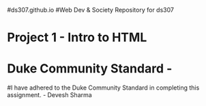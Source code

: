 #ds307.github.io
#Web Dev & Society Repository for ds307

# Project 1 - Intro to HTML

# Duke Community Standard - 

#I have adhered to the Duke Community Standard in completing this assignment. - Devesh Sharma
